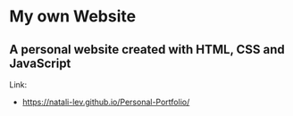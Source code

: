 # My own Website

## A personal website created with HTML, CSS and JavaScript

Link:
* https://natali-lev.github.io/Personal-Portfolio/